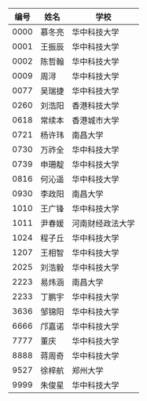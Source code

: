 ﻿|编号|姓名|学校|
|----|----|----|
|0000|慕冬亮|华中科技大学|
|0001|王振辰|华中科技大学|
|0002|陈哲翰|华中科技大学|
|0009|周浔|华中科技大学|
|0077|吴瑞捷|华中科技大学|
|0260|刘浩阳|香港科技大学|
|0618|常续本|香港城市大学|
|0721|杨许玮|南昌大学|
|0730|万祚全|华中科技大学|
|0739|申珊靛|华中科技大学|
|0816|何沁遥|华中科技大学|
|0930|李政阳|南昌大学|
|1010|王广锋|华中科技大学|
|1011|尹春媛|河南财经政法大学|
|1024|程子丘|华中科技大学|
|1207|王相智|华中科技大学|
|2025|刘浩毅|华中科技大学|
|2223|易炜涵|南昌大学|
|2233|丁鹏宇|华中科技大学|
|3636|邹锦阳|华中科技大学|
|6666|邝嘉诺|华中科技大学|
|7777|董庆|华中科技大学|
|8888|蒋周奇|华中科技大学|
|9527|徐梓航|郑州大学|
|9999|朱俊星|华中科技大学|
